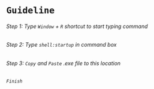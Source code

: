 # `Guideline`

###### Step 1: Type `Window` + `R` shortcut to start typing command

###### Step 2: Type `shell:startup` in command box

###### Step 3: `Copy` and `Paste` .exe file to this location
###### `Finish`
